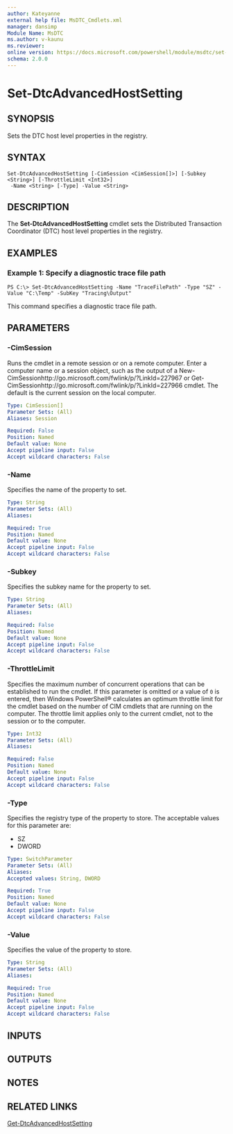 ```yaml
---
author: Kateyanne
external help file: MsDTC_Cmdlets.xml
manager: dansimp
Module Name: MsDTC
ms.author: v-kaunu
ms.reviewer: 
online version: https://docs.microsoft.com/powershell/module/msdtc/set-dtcadvancedhostsetting?view=windowsserver2012-ps&wt.mc_id=ps-gethelp
schema: 2.0.0
---
```


# Set-DtcAdvancedHostSetting

## SYNOPSIS
Sets the DTC host level properties in the registry.

## SYNTAX

```
Set-DtcAdvancedHostSetting [-CimSession <CimSession[]>] [-Subkey <String>] [-ThrottleLimit <Int32>]
 -Name <String> [-Type] -Value <String>
```

## DESCRIPTION
The **Set-DtcAdvancedHostSetting** cmdlet sets the Distributed Transaction Coordinator (DTC) host level properties in the registry.

## EXAMPLES

### Example 1: Specify a diagnostic trace file path
```
PS C:\> Set-DtcAdvancedHostSetting -Name "TraceFilePath" -Type "SZ" -Value "C:\Temp" -SubKey "Tracing\Output"
```

This command specifies a diagnostic trace file path.

## PARAMETERS

### -CimSession
Runs the cmdlet in a remote session or on a remote computer.
Enter a computer name or a session object, such as the output of a New-CimSessionhttp://go.microsoft.com/fwlink/p/?LinkId=227967 or Get-CimSessionhttp://go.microsoft.com/fwlink/p/?LinkId=227966 cmdlet.
The default is the current session on the local computer.

```yaml
Type: CimSession[]
Parameter Sets: (All)
Aliases: Session

Required: False
Position: Named
Default value: None
Accept pipeline input: False
Accept wildcard characters: False
```

### -Name
Specifies the name of the property to set.

```yaml
Type: String
Parameter Sets: (All)
Aliases: 

Required: True
Position: Named
Default value: None
Accept pipeline input: False
Accept wildcard characters: False
```

### -Subkey
Specifies the subkey name for the property to set.

```yaml
Type: String
Parameter Sets: (All)
Aliases: 

Required: False
Position: Named
Default value: None
Accept pipeline input: False
Accept wildcard characters: False
```

### -ThrottleLimit
Specifies the maximum number of concurrent operations that can be established to run the cmdlet.
If this parameter is omitted or a value of `0` is entered, then Windows PowerShell® calculates an optimum throttle limit for the cmdlet based on the number of CIM cmdlets that are running on the computer.
The throttle limit applies only to the current cmdlet, not to the session or to the computer.

```yaml
Type: Int32
Parameter Sets: (All)
Aliases: 

Required: False
Position: Named
Default value: None
Accept pipeline input: False
Accept wildcard characters: False
```

### -Type
Specifies the registry type of the property to store.
The acceptable values for this parameter are:

- SZ
- DWORD

```yaml
Type: SwitchParameter
Parameter Sets: (All)
Aliases: 
Accepted values: String, DWORD

Required: True
Position: Named
Default value: None
Accept pipeline input: False
Accept wildcard characters: False
```

### -Value
Specifies the value of the property to store.

```yaml
Type: String
Parameter Sets: (All)
Aliases: 

Required: True
Position: Named
Default value: None
Accept pipeline input: False
Accept wildcard characters: False
```

## INPUTS

## OUTPUTS

## NOTES

## RELATED LINKS

[Get-DtcAdvancedHostSetting](./Get-DtcAdvancedHostSetting.md)

